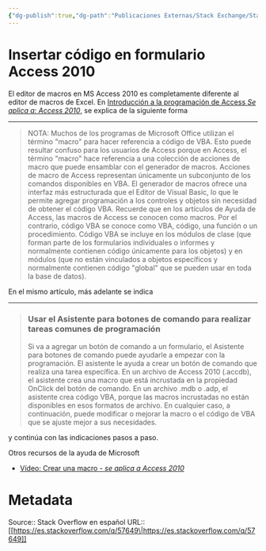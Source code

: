```yaml
---
{"dg-publish":true,"dg-path":"Publicaciones Externas/Stack Exchange/Stack Overflow en español/es.stackoverflow.com-57649.md","permalink":"/publicaciones-externas/stack-exchange/stack-overflow-en-espanol/es-stackoverflow-com-57649/","title":"Insertar código en formulario Access 2010","hide":true,"noteIcon":"\"0\"","created":"2024-04-03T12:49:10.417-06:00","updated":"2024-04-05T16:43:49.607-06:00"}
---
```


# Insertar código en formulario Access 2010

El editor de macros en MS Access 2010 es completamente diferente al editor de macros de Excel. En [Introducción a la programación de Access *Se aplica a: Access 2010*][1], se explica de la siguiente forma

<hr>

> NOTA: Muchos de los programas de Microsoft Office utilizan el término
> "macro" para hacer referencia a código de VBA. Esto puede resultar
> confuso para los usuarios de Access porque en Access, el término
> "macro" hace referencia a una colección de acciones de macro que puede
> ensamblar con el generador de macros. Acciones de macro de Access
> representan únicamente un subconjunto de los comandos disponibles en
> VBA. El generador de macros ofrece una interfaz más estructurada que
> el Editor de Visual Basic, lo que le permite agregar programación a
> los controles y objetos sin necesidad de obtener el código VBA.
> Recuerde que en los artículos de Ayuda de Access, las macros de Access
> se conocen como macros. Por el contrario, código VBA se conoce como
> VBA, código, una función o un procedimiento. Código VBA se incluye en
> los módulos de clase (que forman parte de los formularios individuales
> o informes y normalmente contienen código únicamente para los objetos)
> y en módulos (que no están vinculados a objetos específicos y
> normalmente contienen código "global" que se pueden usar en toda la
> base de datos).
> 

En el mismo artículo, más adelante se indica
<hr>

> ### Usar el Asistente para botones de comando para realizar tareas comunes de programación
> 
> Si va a agregar un botón de comando a un formulario, el Asistente para
> botones de comando puede ayudarle a empezar con la programación. El
> asistente le ayuda a crear un botón de comando que realiza una tarea
> específica. En un archivo de Access 2010 (.accdb), el asistente crea
> una macro que está incrustada en la propiedad OnClick del botón de
> comando. En un archivo .mdb o .adp, el asistente crea código VBA,
> porque las macros incrustadas no están disponibles en esos formatos de
> archivo. En cualquier caso, a continuación, puede modificar o mejorar
> la macro o el código de VBA que se ajuste mejor a sus necesidades.

y continúa con las indicaciones pasos a paso.

Otros recursos de la ayuda de Microsoft

- [Vídeo: Crear una macro - *se aplica a Access 2010*][2] 


  [1]: https://support.office.com/es-ES/article/Introducci%C3%B3n-a-la-programaci%C3%B3n-de-Access-25EDAEFE-E917-4608-8BA0-DAB7C75CBE0C
  [2]: https://support.office.com/es-ES/article/V%C3%ADdeo-Crear-una-macro-de-datos-22023611-809C-4928-8858-9FF5F81EB7FF



# Metadata
Source:: Stack Overflow en español
URL:: [[https://es.stackoverflow.com/q/57649\|https://es.stackoverflow.com/q/57649]]


